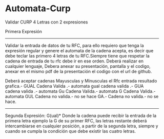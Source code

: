 # Automata-Curp
Validar CURP 4 Letras con 2 expresiones

Primera Expresión
********************************************************************************************************************************
Validar la entrada de datos de tu RFC,  para ello requiero que tenga la expresión regular y genere el automata de la cadena acepta, es decir que debe teclar las  primero 4 letras de tu RFC.Siempre tiene que respetar la cadena
de entrada de tu rfc debe ir en ese orden.
Deberá realizar en cualquier lenguaje,
Debera anexar su presentación, pantalla y el codigo, anexar en el mismo pdf  de la presentación el codigo con el url de github.
 


Deberá aceptar cadenas Mayusculas y Minusculas el Rfc
entrada resultado     grafica.-
GUAL  Cadena Valida .- automata
gual  cadena valida .-
GUA   cadena valida .- automata
Gu    Cadena Valida.-  automata
G     Cadena Valida.-  automata
GUL   Cadena no valida.-  no se hace
GA.-  Cadena no valida.- no se hace.
********************************************************************************************************
Segunda Expresión: G(ual)*
Donde la cadena puede recibir la entrada de la primera letra ejemplo la G de su primer RFC, las  letras restante deberá intercambiarse en cualquier posición, a partir de la segunda letra, siempre y cuando se cumpla la condición que debe existir las cuatro letras.
